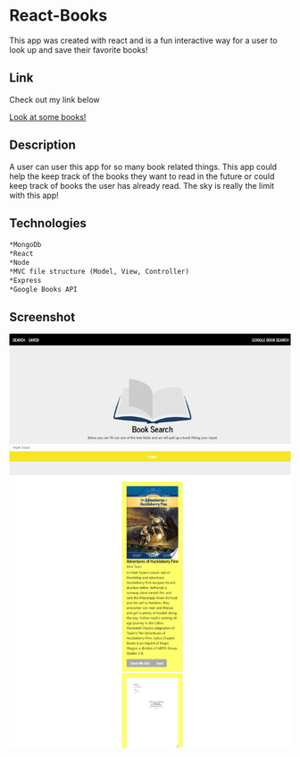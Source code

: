 # React-Books

This app was created with react and is a fun interactive way for a user to look up and save their favorite books!

## Link

Check out my link below

[Look at some books!](https://react-book-search1.herokuapp.com/)

## Description

A user can user this app for so many book related things. This app could help the keep track of the books they want to read in the future or could keep track of books the user has already read. The sky is really the limit with this app!

## Technologies

    *MongoDb
    *React
    *Node
    *MVC file structure (Model, View, Controller)
    *Express
    *Google Books API
## Screenshot

![Screenshot](/imgs/react-books-search.png "Search Page")
